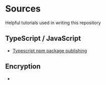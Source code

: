 # Sources

Helpful tutorials used in writing this repository

## TypeScript / JavaScript
- [Typescript npm package publishing](https://pauloe-me.medium.com/typescript-npm-package-publishing-a-beginners-guide-40b95908e69c)

## Encryption
- 